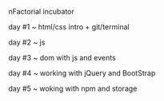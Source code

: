 nFactorial incubator 

day #1
  ~ html/css intro + git/terminal
  
day #2
  ~ js 

day #3
  ~ dom with js and events
  
day #4
  ~ working with jQuery and BootStrap

day #5
  ~ woking with npm and storage
